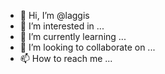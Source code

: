 - 👋 Hi, I’m @laggis
- 👀 I’m interested in ...
- 🌱 I’m currently learning ...
- 💞️ I’m looking to collaborate on ...
- 📫 How to reach me ...

<!---
laggis/laggis is a ✨ special ✨ repository because its `README.md` (this file) appears on your GitHub profile.
You can click the Preview link to take a look at your changes.
--->
